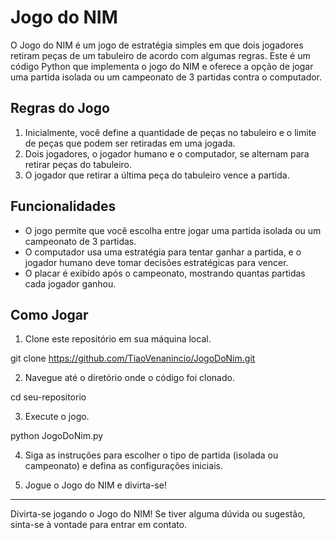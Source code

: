 # Jogo do NIM

O Jogo do NIM é um jogo de estratégia simples em que dois jogadores retiram peças de um tabuleiro de acordo com algumas regras. Este é um código Python que implementa o jogo do NIM e oferece a opção de jogar uma partida isolada ou um campeonato de 3 partidas contra o computador.

## Regras do Jogo

1. Inicialmente, você define a quantidade de peças no tabuleiro e o limite de peças que podem ser retiradas em uma jogada.
2. Dois jogadores, o jogador humano e o computador, se alternam para retirar peças do tabuleiro.
3. O jogador que retirar a última peça do tabuleiro vence a partida.

## Funcionalidades

- O jogo permite que você escolha entre jogar uma partida isolada ou um campeonato de 3 partidas.
- O computador usa uma estratégia para tentar ganhar a partida, e o jogador humano deve tomar decisões estratégicas para vencer.
- O placar é exibido após o campeonato, mostrando quantas partidas cada jogador ganhou.

## Como Jogar

1. Clone este repositório em sua máquina local.

git clone https://github.com/TiaoVenanincio/JogoDoNim.git

2. Navegue até o diretório onde o código foi clonado.

cd seu-repositorio

3. Execute o jogo.

python JogoDoNim.py

4. Siga as instruções para escolher o tipo de partida (isolada ou campeonato) e defina as configurações iniciais.

5. Jogue o Jogo do NIM e divirta-se!

---

Divirta-se jogando o Jogo do NIM! Se tiver alguma dúvida ou sugestão, sinta-se à vontade para entrar em contato.
